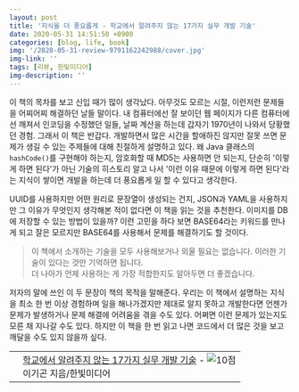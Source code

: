 ```yaml
---
layout: post
title: '지식을 더 풍요롭게 - 학교에서 알려주지 않는 17가지 실무 개발 기술'
date: 2020-05-31 14:51:50 +0900
categories: [blog, life, book]
img: '/2020-05-31-review-9791162242988/cover.jpg'
img-link: ''
tags: [리뷰, 한빛미디어]
img-description: ''
---
```


이 책의 목차를 보고 신입 때가 많이 생각났다. 아무것도 모르는 시절, 이런저런 문제들을 어찌어찌 해결하던 날들 말이다. 내 컴퓨터에선 잘 보이던 웹 페이지가 다른 컴퓨터에선 깨져서 인코딩을 수정했던 일들, 날짜 계산을 하는데 갑자기 1970년이 나와서 당황했던 경험. 그래서 이 책은 반갑다. 개발하면서 많은 시간을 할애하진 않지만 잘못 쓰면 문제가 생길 수 있는 주제들에 대해 친절하게 설명하고 있다. 왜 Java 클래스의 `hashCode()`를 구현해야 하는지, 암호화할 때 MD5는 사용하면 안 되는지, 단순히 '이렇게 하면 된다'가 아닌 기술의 히스토리 알고 나서 '이런 이유 때문에 이렇게 하면 된다'라는 지식이 쌓이면 개발을 하는데 더 풍요롭게 일 할 수 있다고 생각한다. 

UUID를 사용하지만 어떤 원리로 문장열이 생성되는 건지, JSON과 YAML을 사용하지만 그 이유가 무엇인지 생각해본 적이 없다면 이 책을 읽는 것을 추천한다. 이미지를 DB에 저장할 수 있는 방법이 있을까? 이런 고민을 하다 보면 BASE64라는 키워드를 만나게 되고 잘은 모르지만 BASE64를 사용해서 문제를 해결하기도 할 것이다. 

> 이 책에서 소개하는 기술을 모두 사용해보거나 외울 필요는 없습니다. 이러한 기술이 있다는 것만 기억하면 됩니다.  
> 더 나아가 언제 사용하는 게 가장 적합한지도 알아두면 더 좋겠습니다. 

저자의 말에 쓰인 이 두 문장이 책의 목적을 말해준다. 우리는 이 책에서 설명하는 지식을 최소 한 번 이상 경험하며 일을 해나가겠지만 제대로 알지 못하고 개발한다면 언젠가 문제가 발생하거나 문제 해결에 어려움을 겪을 수도 있다. 어쩌면 이런 문제가 있는지도 모른 채 지나갈 수도 있다. 하지만 이 책을 한 번 읽고 나면 코드에서 더 많은 것을 보고 깨달을 수도 있지 않을까 싶다.


<div class="ttbReview"><table><tbody><tr><td><a href="https://www.aladin.co.kr/shop/wproduct.aspx?ItemId=237284556&amp;ttbkey=ttbjumtingi0156001&amp;COPYPaper=1" target="_blank"><img src="https://image.aladin.co.kr/product/23728/45/coversum/k322638441_1.jpg" alt="" border="0"/></a></td><td align="left"  style="vertical-align:top;"><a href="https://www.aladin.co.kr/shop/wproduct.aspx?ItemId=237284556&amp;ttbkey=ttbjumtingi0156001&amp;COPYPaper=1" target="_blank" class="aladdin_title">학교에서 알려주지 않는 17가지 실무 개발 기술</a> - <img src="//image.aladin.co.kr/img/common/star_s10.gif" border="0" alt="10점" /><br/>이기곤 지음/한빛미디어</td></tr></tbody></table></div>